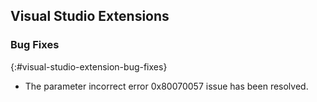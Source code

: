 ## Visual Studio Extensions

### Bug Fixes
{:#visual-studio-extension-bug-fixes}

* The parameter incorrect error 0x80070057 issue has been resolved.